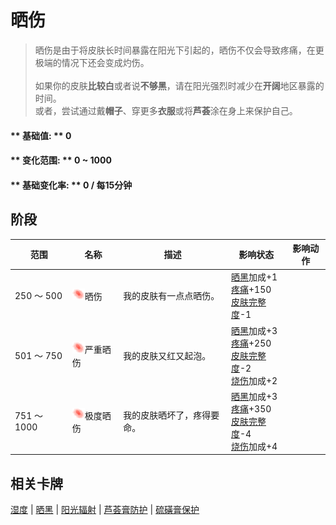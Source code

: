# 晒伤  
> 晒伤是由于将皮肤长时间暴露在阳光下引起的，晒伤不仅会导致疼痛，在更极端的情况下还会变成灼伤。<br><br>如果你的皮肤<b>比较白</b>或者说<b>不够黑</b>，请在阳光强烈时减少在<b>开阔</b>地区暴露的时间。<br>或者，尝试通过戴<b>帽子</b>、穿更多<b>衣服</b>或将<b>芦荟</b>涂在身上来保护自己。  
  
#### ** 基础值: ** 0   
#### ** 变化范围: ** 0 ~ 1000  
#### ** 基础变化率: ** 0 / 每15分钟  
## 阶段  
范围  |  名称  |  描述  |  影响状态  |  影响动作  
----  |  ----  |  ----  |  ----  |  ----  
250 ～ 500  |  <img decoding="async" src="Sprite/Sunburn.png" href="a.md" style="max-width:20px;max-height:20px;">晒伤  |  我的皮肤有一点点晒伤。  |  [晒黑](Tanning.md)加成+1<br>[疼痛](Pain.md)+150<br>[皮肤完整度](SkinIntegrity.md)-1  |    
501 ～ 750  |  <img decoding="async" src="Sprite/Sunburn.png" href="a.md" style="max-width:20px;max-height:20px;">严重晒伤  |  我的皮肤又红又起泡。  |  [晒黑](Tanning.md)加成+3<br>[疼痛](Pain.md)+250<br>[皮肤完整度](SkinIntegrity.md)-2<br>[烧伤](Burns.md)加成+2  |    
751 ～ 1000  |  <img decoding="async" src="Sprite/Sunburn.png" href="a.md" style="max-width:20px;max-height:20px;">极度晒伤  |  我的皮肤晒坏了，疼得要命。  |  [晒黑](Tanning.md)加成+3<br>[疼痛](Pain.md)+350<br>[皮肤完整度](SkinIntegrity.md)-4<br>[烧伤](Burns.md)加成+4  |    
## 相关卡牌  
[湿度](Wetness.md)  |  [晒黑](Tanning.md)  |  [阳光辐射](SunExposure.md)  |  [芦荟膏防护](AloeVeraGelProtection.md)  |  [硫磺膏保护](BrimstoneGelProtection.md)  


<script>document.title="晒伤 - 卡牌生存百科 Card Survival Wiki";</script>